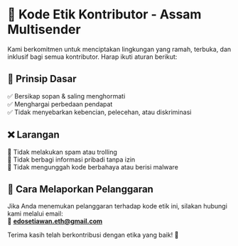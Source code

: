 # 📜 Kode Etik Kontributor - Assam Multisender

Kami berkomitmen untuk menciptakan lingkungan yang ramah, terbuka, dan inklusif bagi semua kontributor. Harap ikuti aturan berikut:

## 🚀 Prinsip Dasar
✅ Bersikap sopan & saling menghormati  
✅ Menghargai perbedaan pendapat  
✅ Tidak menyebarkan kebencian, pelecehan, atau diskriminasi  

## ❌ Larangan
🚫 Tidak melakukan spam atau trolling  
🚫 Tidak berbagi informasi pribadi tanpa izin  
🚫 Tidak mengunggah kode berbahaya atau berisi malware  

## 📩 Cara Melaporkan Pelanggaran
Jika Anda menemukan pelanggaran terhadap kode etik ini, silakan hubungi kami melalui email:  
📧 **edosetiawan.eth@gmail.com**  

Terima kasih telah berkontribusi dengan etika yang baik! 🎉

